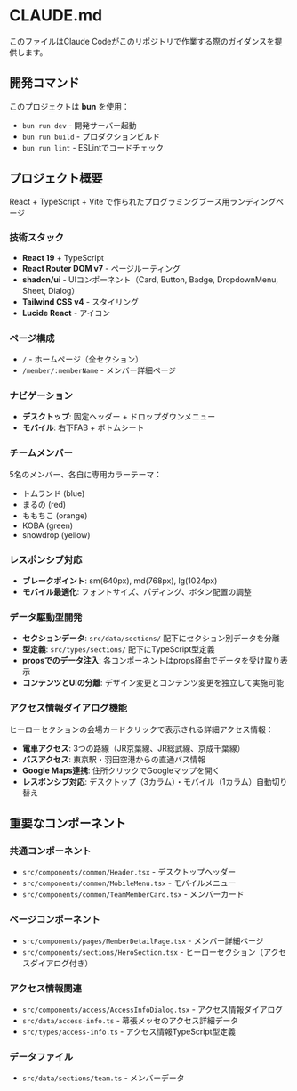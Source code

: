 # CLAUDE.md

このファイルはClaude Codeがこのリポジトリで作業する際のガイダンスを提供します。

## 開発コマンド

このプロジェクトは **bun** を使用：

- `bun run dev` - 開発サーバー起動
- `bun run build` - プロダクションビルド
- `bun run lint` - ESLintでコードチェック

## プロジェクト概要

React + TypeScript + Vite で作られたプログラミングブース用ランディングページ

### 技術スタック

- **React 19** + TypeScript
- **React Router DOM v7** - ページルーティング
- **shadcn/ui** - UIコンポーネント（Card, Button, Badge, DropdownMenu, Sheet, Dialog）
- **Tailwind CSS v4** - スタイリング
- **Lucide React** - アイコン

### ページ構成

- `/` - ホームページ（全セクション）
- `/member/:memberName` - メンバー詳細ページ

### ナビゲーション

- **デスクトップ**: 固定ヘッダー + ドロップダウンメニュー
- **モバイル**: 右下FAB + ボトムシート

### チームメンバー

5名のメンバー、各自に専用カラーテーマ：

- トムランド (blue)
- まるの (red)
- ももちこ (orange)
- KOBA (green)
- snowdrop (yellow)

### レスポンシブ対応

- **ブレークポイント**: sm(640px), md(768px), lg(1024px)
- **モバイル最適化**: フォントサイズ、パディング、ボタン配置の調整

### データ駆動型開発

- **セクションデータ**: `src/data/sections/` 配下にセクション別データを分離
- **型定義**: `src/types/sections/` 配下にTypeScript型定義
- **propsでのデータ注入**: 各コンポーネントはprops経由でデータを受け取り表示
- **コンテンツとUIの分離**: デザイン変更とコンテンツ変更を独立して実施可能

### アクセス情報ダイアログ機能

ヒーローセクションの会場カードクリックで表示される詳細アクセス情報：

- **電車アクセス**: 3つの路線（JR京葉線、JR総武線、京成千葉線）
- **バスアクセス**: 東京駅・羽田空港からの直通バス情報
- **Google Maps連携**: 住所クリックでGoogleマップを開く
- **レスポンシブ対応**: デスクトップ（3カラム）・モバイル（1カラム）自動切り替え

## 重要なコンポーネント

### 共通コンポーネント

- `src/components/common/Header.tsx` - デスクトップヘッダー
- `src/components/common/MobileMenu.tsx` - モバイルメニュー
- `src/components/common/TeamMemberCard.tsx` - メンバーカード

### ページコンポーネント

- `src/components/pages/MemberDetailPage.tsx` - メンバー詳細ページ
- `src/components/sections/HeroSection.tsx` - ヒーローセクション（アクセスダイアログ付き）

### アクセス情報関連

- `src/components/access/AccessInfoDialog.tsx` - アクセス情報ダイアログ
- `src/data/access-info.ts` - 幕張メッセのアクセス詳細データ
- `src/types/access-info.ts` - アクセス情報TypeScript型定義

### データファイル

- `src/data/sections/team.ts` - メンバーデータ
